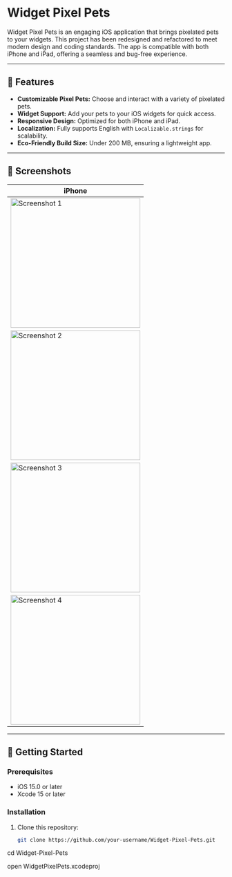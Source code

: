 # Widget Pixel Pets 

Widget Pixel Pets is an engaging iOS application that brings pixelated pets to your widgets. This project has been redesigned and refactored to meet modern design and coding standards. The app is compatible with both iPhone and iPad, offering a seamless and bug-free experience.

---

## 🎨 Features
- **Customizable Pixel Pets:** Choose and interact with a variety of pixelated pets.
- **Widget Support:** Add your pets to your iOS widgets for quick access.
- **Responsive Design:** Optimized for both iPhone and iPad.
- **Localization:** Fully supports English with `Localizable.strings` for scalability.
- **Eco-Friendly Build Size:** Under 200 MB, ensuring a lightweight app.

---

## 📱 Screenshots
| iPhone |
|--------|
| <img src="https://github.com/user-attachments/assets/83442366-d4ec-4118-ae90-689917f243cf" alt="Screenshot 1" width="300"> |
| <img src="https://github.com/user-attachments/assets/f7f70546-b22b-4817-833a-cf4caadb3be8" alt="Screenshot 2" width="300"> |
| <img src="https://github.com/user-attachments/assets/b059e490-8ef3-4d94-acc8-c076b1884a13" alt="Screenshot 3" width="300"> |
| <img src="https://github.com/user-attachments/assets/35c30e66-8df7-445a-827c-c2c485a1a006" alt="Screenshot 4" width="300"> |

---

## 🚀 Getting Started

### Prerequisites
- iOS 15.0 or later
- Xcode 15 or later

### Installation
1. Clone this repository:
   ```bash
   git clone https://github.com/your-username/Widget-Pixel-Pets.git

cd Widget-Pixel-Pets

open WidgetPixelPets.xcodeproj
